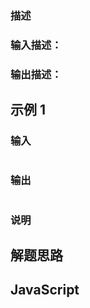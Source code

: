 ### 描述

### 输入描述：

### 输出描述：

## 示例 1

### 输入

```

```

### 输出

```

```

### 说明

## 解题思路

## JavaScript

```javascript

```
